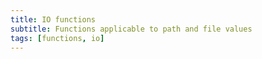 ```yaml
---
title: IO functions
subtitle: Functions applicable to path and file values
tags: [functions, io]
---
```

<!-- START AUTO-GENERATED -->
<!-- END AUTO-GENERATED -->